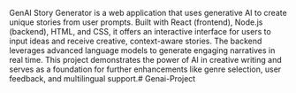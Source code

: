 GenAI Story Generator is a web application that uses generative AI to create unique stories from user prompts. Built with React (frontend), Node.js (backend), HTML, and CSS, it offers an interactive interface for users to input ideas and receive creative, context-aware stories. The backend leverages advanced language models to generate engaging narratives in real time. This project demonstrates the power of AI in creative writing and serves as a foundation for further enhancements like genre selection, user feedback, and multilingual support.# Genai-Project
